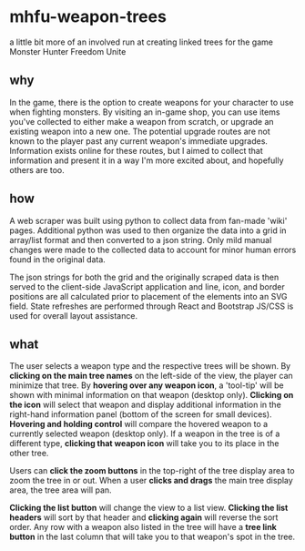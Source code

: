 # mhfu-weapon-trees
a little bit more of an involved run at creating linked trees for the game Monster Hunter Freedom Unite

## why
In the game, there is the option to create weapons for your character to use when fighting monsters.
By visiting an in-game shop, you can use items you've collected to either make a weapon from scratch, or upgrade an existing weapon into a new one.
The potential upgrade routes are not known to the player past any current weapon's immediate upgrades. Information exists online for these routes, but I aimed to
collect that information and present it in a way I'm more excited about, and hopefully others are too.

## how
A web scraper was built using python to collect data from fan-made 'wiki' pages. Additional python was used to then organize the data into a grid in array/list 
format and then converted to a json string. Only mild manual changes were made to the collected data to account for minor human errors found in the original data.

The json strings for both the grid and the originally scraped data is then served to the client-side JavaScript application and line, icon, and border positions 
are all calculated prior to placement of the elements into an SVG field. State refreshes are performed through React and Bootstrap JS/CSS is used for overall layout
assistance.

## what
The user selects a weapon type and the respective trees will be shown. By **clicking on the main tree names** on the left-side of the view, the player can minimize
that tree. By **hovering over any weapon icon**, a 'tool-tip' will be shown with minimal information on that weapon (desktop only). **Clicking on the icon**
will select that weapon and display additional information in the right-hand information panel (bottom of the screen for small devices). 
**Hovering and holding control** will compare the hovered weapon to a currently selected weapon (desktop only). If a weapon in the tree is of a different type,
**clicking that weapon icon** will take you to its place in the other tree.

Users can **click the zoom buttons** in the top-right of the tree display area to zoom the tree in or out. When a user 
**clicks and drags** the main tree display area, the tree area will pan.

**Clicking the list button** will change the view to a list view. **Clicking the list headers** will sort by that header and **clicking again** will reverse the sort
order. Any row with a weapon also listed in the tree will have a **tree link button** in the last column that will take you to that weapon's spot in the tree.
